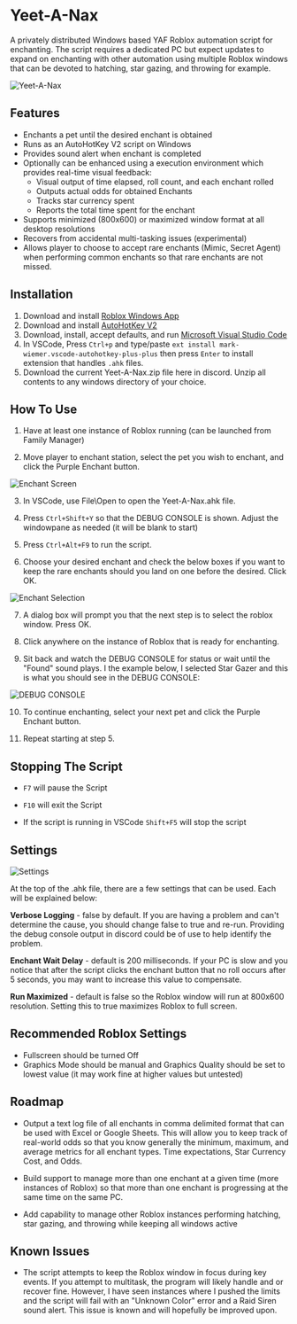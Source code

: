 # Yeet-A-Nax

A privately distributed Windows based YAF Roblox automation script for enchanting.  The script requires a dedicated PC but expect updates to expand on enchanting with other automation using multiple Roblox windows that can be devoted to hatching, star gazing, and throwing for example.  

![Yeet-A-Nax](https://i.imgur.com/Ch6Vx8j.png)
## Features

- Enchants a pet until the desired enchant is obtained
- Runs as an AutoHotKey V2 script on Windows
- Provides sound alert when enchant is completed
- Optionally can be enhanced using a execution environment which provides real-time visual feedback:
    - Visual output of time elapsed, roll count, and each enchant rolled
    - Outputs actual odds for obtained Enchants
    - Tracks star currency spent
    - Reports the total time spent for the enchant
- Supports minimized (800x600) or maximized window format at all desktop resolutions
- Recovers from accidental multi-tasking issues (experimental)
- Allows player to choose to accept rare enchants (Mimic, Secret Agent) when performing common enchants so that rare enchants are not missed.



## Installation

1. Download and install [Roblox Windows App](https://www.roblox.com/download/client?os=win)
2. Download and install [AutoHotKey V2](https://www.autohotkey.com/download/ahk-v2.exe)
3. Download, install, accept defaults, and run [Microsoft Visual Studio Code](https://code.visualstudio.com/Download)
4. In VSCode, Press `Ctrl+p` and type/paste `ext install mark-wiemer.vscode-autohotkey-plus-plus` then press `Enter` to install extension that handles `.ahk` files. 
5. Download the current Yeet-A-Nax.zip file here in discord.  Unzip all contents to any windows directory of your choice.
    
## How To Use

1. Have at least one instance of Roblox running (can be launched from Family Manager)

2. Move player to enchant station, select the pet you wish to enchant, and click the Purple Enchant button.

![Enchant Screen](https://bit.ly/3IR1bxw)

3. In VSCode, use File\Open to open the Yeet-A-Nax.ahk file.

4. Press `Ctrl+Shift+Y` so that the DEBUG CONSOLE is shown.  Adjust the windowpane as needed (it will be blank to start)

5. Press `Ctrl+Alt+F9` to run the script.

6. Choose your desired enchant and check the below boxes if you want to keep the rare enchants should you land on one before the desired.  Click OK.

![Enchant Selection](https://bit.ly/43ugGFa)

7. A dialog box will prompt you that the next step is to select the roblox window.  Press OK.

8. Click anywhere on the instance of Roblox that is ready for enchanting.

9. Sit back and watch the DEBUG CONSOLE for status or wait until the "Found" sound plays.  I the example below, I selected Star Gazer and this is what you should see in the DEBUG CONSOLE:

![DEBUG CONSOLE](https://bit.ly/3vkRPHn)

10. To continue enchanting, select your next pet and click the Purple Enchant button.

11. Repeat starting at step 5.


## Stopping The Script
- `F7` will pause the Script

- `F10` will exit the Script

- If the script is running in VSCode `Shift+F5` will stop the script
## Settings

![Settings](https://bit.ly/3vnZkx5)

At the top of the .ahk file, there are a few settings that can be used.  Each will be explained below:

**Verbose Logging** - false by default.  If you are having a problem and can't determine the cause, you should change false to true and re-run.  Providing the debug console output in discord could be of use to help identify the problem.

**Enchant Wait Delay** - default is 200 milliseconds.  If your PC is slow and you notice that after the script clicks the enchant button that no roll occurs after 5 seconds, you may want to increase this value to compensate.  

**Run Maximized** - default is false so the Roblox window will run at 800x600 resolution.  Setting this to true maximizes Roblox to full screen.
## Recommended Roblox Settings
- Fullscreen should be turned Off
- Graphics Mode should be manual and Graphics Quality should be set to lowest value (it may work fine at higher values but untested)
## Roadmap

- Output a text log file of all enchants in comma delimited format that can be used with Excel or Google Sheets.  This will allow you to keep track of real-world odds so that you know generally the minimum, maximum, and average metrics for all enchant types.  Time expectations, Star Currency Cost, and Odds.

- Build support to manage more than one enchant at a given time (more instances of Roblox) so that more than one enchant is progressing at the same time on the same PC.

- Add capability to manage other Roblox instances performing hatching, star gazing, and throwing while keeping all windows active


## Known Issues

- The script attempts to keep the Roblox window in focus during key events.  If you attempt to multitask, the program will likely handle and or recover fine.  However, I have seen instances where I pushed the limits and the script will fail with an "Unknown Color" error and a Raid Siren sound alert.  This issue is known and will hopefully be improved upon.
